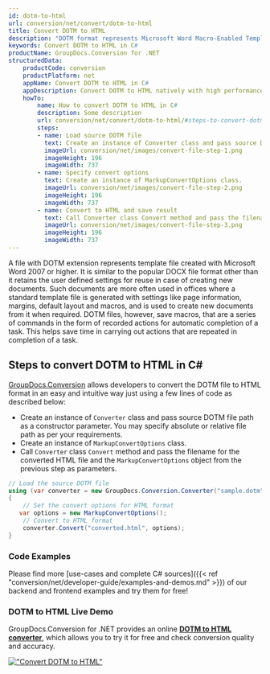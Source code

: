```yaml
---
id: dotm-to-html
url: conversion/net/convert/dotm-to-html
title: Convert DOTM to HTML
description: "DOTM format represents Microsoft Word Macro-Enabled Template with .dotm extension. Learn how to convert DOTM to HTML file programmatically in C# language using GroupDocs.Conversion for .NET library."
keywords: Convert DOTM to HTML in C#
productName: GroupDocs.Conversion for .NET
structuredData:
    productCode: conversion
    productPlatform: net
    appName: Convert DOTM to HTML in C#
    appDescription: Convert DOTM to HTML natively with high performance using C# language and server side GroupDocs.Conversion for .NET APIs, without the use of any software like Microsoft or Open Office.
    howTo:
        name: How to convert DOTM to HTML in C# 
        description: Some description
        url: conversion/net/convert/dotm-to-html/#steps-to-convert-dotm-to-html-in-c
        steps:
        - name: Load source DOTM file 
          text: Create an instance of Converter class and pass source DOTM file path as a constructor parameter. You may specify absolute or relative file path as per your requirements. 
          imageUrl: conversion/net/images/convert-file-step-1.png
          imageHeight: 196
          imageWidth: 737
        - name: Specify convert options 
          text: Create an instance of MarkupConvertOptions class.
          imageUrl: conversion/net/images/convert-file-step-2.png
          imageHeight: 196
          imageWidth: 737
        - name: Convert to HTML and save result 
          text: Call Converter class Convert method and pass the filename for the converted HTML file and the MarkupConvertOptions object from the previous step as parameters.
          imageUrl: conversion/net/images/convert-file-step-3.png
          imageHeight: 196
          imageWidth: 737
---
```


A file with DOTM extension represents template file created with Microsoft Word 2007 or higher. It is similar to the popular DOCX file format other than it retains the user defined settings for reuse in case of creating new documents. Such documents are more often used in offices where a standard template file is generated with settings like page information, margins, default layout and macros, and is used to create new documents from it when required. DOTM files, however, save macros, that are a series of commands in the form of recorded actions for automatic completion of a task. This helps save time in carrying out actions that are repeated in completion of a task.

## Steps to convert DOTM to HTML in C#

[GroupDocs.Conversion](https://products.groupdocs.com/conversion/net) allows developers to convert the DOTM file to HTML format in an easy and intuitive way just using a few lines of code as described below:

* Create an instance of `Converter` class and pass source DOTM file path as a constructor parameter. You may specify absolute or relative file path as per your requirements. 
* Create an instance of `MarkupConvertOptions` class.
* Call `Converter` class `Convert` method and pass the filename for the converted HTML file and the `MarkupConvertOptions` object from the previous step as parameters.

```csharp
// Load the source DOTM file
using (var converter = new GroupDocs.Conversion.Converter("sample.dotm"))
{
    // Set the convert options for HTML format
   var options = new MarkupConvertOptions();
    // Convert to HTML format
    converter.Convert("converted.html", options);
}
```

### Code Examples

Please find more [use-cases and complete C# sources]({{< ref "conversion/net/developer-guide/examples-and-demos.md" >}}) of our backend and frontend examples and try them for free!

### DOTM to HTML Live Demo

GroupDocs.Conversion for .NET provides an online [**DOTM to HTML converter**](https://products.groupdocs.app/conversion/dotm-to-html), which allows you to try it for free and check conversion quality and accuracy.

[!["Convert DOTM to HTML"](conversion/net/images/convert-to-html/convert-dotm-to-html.png)](https://products.groupdocs.app/conversion/dotm-to-html)